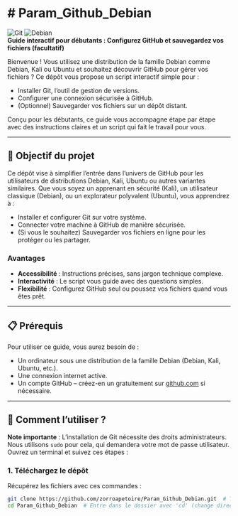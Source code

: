 # # Param_Github_Debian

![Git](https://img.shields.io/badge/Git-Ready-green) ![Debian](https://img.shields.io/badge/Debian%20Family-blue)  
**Guide interactif pour débutants : Configurez GitHub et sauvegardez vos fichiers (facultatif)**

Bienvenue ! Vous utilisez une distribution de la famille Debian comme Debian, Kali ou Ubuntu et souhaitez découvrir GitHub pour gérer vos fichiers ? Ce dépôt vous propose un script interactif simple pour :
- Installer Git, l’outil de gestion de versions.
- Configurer une connexion sécurisée à GitHub.
- (Optionnel) Sauvegarder vos fichiers sur un dépôt distant.

Conçu pour les débutants, ce guide vous accompagne étape par étape avec des instructions claires et un script qui fait le travail pour vous.

---

## 🌟 Objectif du projet

Ce dépôt vise à simplifier l’entrée dans l’univers de GitHub pour les utilisateurs de distributions Debian, Kali, Ubuntu ou autres variantes similaires. Que vous soyez un apprenant en sécurité (Kali), un utilisateur classique (Debian), ou un explorateur polyvalent (Ubuntu), vous apprendrez à :
- Installer et configurer Git sur votre système.
- Connecter votre machine à GitHub de manière sécurisée.
- (Si vous le souhaitez) Sauvegarder vos fichiers en ligne pour les protéger ou les partager.

### Avantages
- **Accessibilité** : Instructions précises, sans jargon technique complexe.
- **Interactivité** : Le script vous guide avec des questions simples.
- **Flexibilité** : Configurez GitHub seul ou poussez vos fichiers quand vous êtes prêt.

---

## 📋 Prérequis

Pour utiliser ce guide, vous aurez besoin de :
- Un ordinateur sous une distribution de la famille Debian (Debian, Kali, Ubuntu, etc.).
- Une connexion internet active.
- Un compte GitHub – créez-en un gratuitement sur [github.com](https://github.com) si nécessaire.

---

## 🎯 Comment l’utiliser ?

**Note importante** : L’installation de Git nécessite des droits administrateurs. Nous utilisons `sudo` pour cela, qui demandera votre mot de passe utilisateur. Ouvrez un terminal et suivez ces étapes :

### 1. Téléchargez le dépôt
Récupérez les fichiers avec ces commandes :
```bash
git clone https://github.com/zorroapetoire/Param_Github_Debian.git  # Télécharge le dépôt depuis GitHub
cd Param_Github_Debian  # Entre dans le dossier avec 'cd' (change directory)
